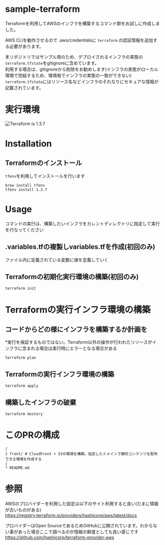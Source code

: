 # sample-terraform
Terraformを利用してAWSのインフラを構築するコマンド群をお試しに作成しました。  

AWS CLIを動作させるので .aws/credentialsに `terraform` の認証情報を追加する必要があります。  

本リポジトリではサンプル用のため、デプロイされるインフラの実態の`terraform.tfstate`をgitignoreに含めています。  
利用する場合は、gitignoreから削除をお勧めします(インフラの実態がローカル環境で完結するため、環境毎でインフラの実態の一致ができない)  
`terraform.tfstate`にはリソース名などインフラのそれなりにセキュアな情報が記載されています。

# 実行環境
![Terraform is 1.3.7](https://img.shields.io/badge/Terraform-1.3.7-blueviolet)

# Installation
## Terraformのインストール
`tfenv`を利用してインストールを行います
```
brew install tfenv
tfenv install 1.3.7
```

# Usage
コマンドの実行は、構築したいインフラをカレントディレクトリに指定して実行を行なってください

## .variables.tfの複製しvariables.tfを作成(初回のみ)
ファイル内に定義されている変数に値を定義していく

## Terraformの初期化実行環境の構築(初回のみ)
```
terraform init
```

# Terraformの実行インフラ環境の構築
## コードからどの様にインフラを構築するか計画を
*実行を保証するものではない。Terraform以外の操作が行われたリソースがインフラに含まれる場合は実行時にエラーとなる場合がある
```
terraform plan
```

## Terraformの実行インフラ環境の構築
```
terraform apply
```

## 構築したインフラの破棄
```
terraform destory
```

# このPRの構成
```
/
├ front/ # CloudFront + S3の環境を構築。指定したドメインで静的コンテンツを配布できる環境を作成する
│
└ README.md
```

# 参照
AWSのプロバイダーを利用した設定は以下のサイト利用すると良い(たまに情報が古いものがある)
https://registry.terraform.io/providers/hashicorp/aws/latest/docs

プロバイダーはOpen SourceであるためGitHubに公開されています。わからない事があった場合ここで調べるのが情報の鮮度としても良い感じです
https://github.com/hashicorp/terraform-provider-aws
